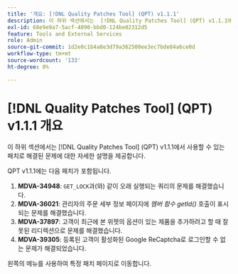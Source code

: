 ```yaml
---
title: '개요: [!DNL Quality Patches Tool] (QPT) v1.1.1'
description: 이 하위 섹션에서는  [!DNL Quality Patches Tool] (QPT) v1.1.1에서 사용할 수 있는 패치로 해결된 문제에 대한 자세한 설명을 제공합니다.
exl-id: 68e9e9a7-5acf-4090-bbd0-124be02312d5
feature: Tools and External Services
role: Admin
source-git-commit: 1d2e0c1b4a8e3d79a362500ee3ec7bde84a6ce0d
workflow-type: tm+mt
source-wordcount: '133'
ht-degree: 0%

---
```


# [!DNL Quality Patches Tool] (QPT) v1.1.1 개요

이 하위 섹션에서는 [!DNL Quality Patches Tool] (QPT) v1.1.1에서 사용할 수 있는 패치로 해결된 문제에 대한 자세한 설명을 제공합니다.

QPT v1.1.1에는 다음 패치가 포함됩니다.

1. **MDVA-34948**: `GET_LOCK`과(와) 같이 오래 실행되는 쿼리의 문제를 해결했습니다.
1. **MDVA-36021**: 관리자의 주문 세부 정보 페이지에 *멤버 함수 getId()* 호출이 표시되는 문제를 해결했습니다.
1. **MDVA-37897**: 고객이 최근에 본 위젯의 옵션이 있는 제품을 추가하려고 할 때 잘못된 리디렉션으로 문제를 해결했습니다.
1. **MDVA-39305**: 등록된 고객이 활성화된 Google ReCaptcha로 로그인할 수 없는 문제가 해결되었습니다.

왼쪽의 메뉴를 사용하여 특정 패치 페이지로 이동합니다.

